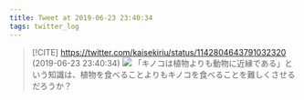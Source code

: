 ```yaml
---
title: Tweet at 2019-06-23 23:40:34
tags: twitter_log
---
```


> [!CITE] https://twitter.com/kaisekiriu/status/1142804643791032320 (2019-06-23 23:40:34)
> ![](https://twitter.com/kaisekiriu/status/1142804643791032320)
> 「キノコは植物よりも動物に近縁である」という知識は、植物を食べることよりもキノコを食べることを難しくさせるだろうか？
